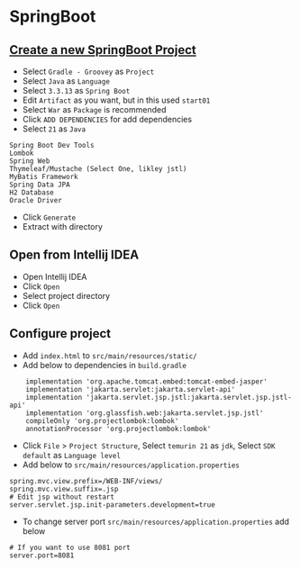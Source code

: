 # SpringBoot
## [Create a new SpringBoot Project](https://start.spring.io/)
- Select `Gradle - Groovey` as `Project`
- Select `Java` as `Language`
- Select `3.3.13` as `Spring Boot`
- Edit `Artifact` as you want, but in this used `start01`
- Select `War` as `Package` is recommended
- Click `ADD DEPENDENCIES` for add dependencies
- Select `21` as `Java`
```
Spring Boot Dev Tools
Lombok
Spring Web
Thymeleaf/Mustache (Select One, likley jstl)
MyBatis Framework
Spring Data JPA
H2 Database
Oracle Driver
```
- Click `Generate`
- Extract with directory
## Open from Intellij IDEA
- Open Intellij IDEA
- Click `Open`
- Select project directory
- Click `Open`
## Configure project
- Add `index.html` to `src/main/resources/static/`
- Add below to dependencies in `build.gradle`
```
	implementation 'org.apache.tomcat.embed:tomcat-embed-jasper'
	implementation 'jakarta.servlet:jakarta.servlet-api'
	implementation 'jakarta.servlet.jsp.jstl:jakarta.servlet.jsp.jstl-api'
	implementation 'org.glassfish.web:jakarta.servlet.jsp.jstl'
    compileOnly 'org.projectlombok:lombok'
    annotationProcessor 'org.projectlombok:lombok'
```
- Click `File` > `Project Structure`, Select `temurin 21` as `jdk`, Select `SDK default` as `Language level`
- Add below to `src/main/resources/application.properties`
```
spring.mvc.view.prefix=/WEB-INF/views/
spring.mvc.view.suffix=.jsp
# Edit jsp without restart
server.servlet.jsp.init-parameters.development=true
```
- To change server port `src/main/resources/application.properties` add below
```
# If you want to use 8081 port
server.port=8081
```